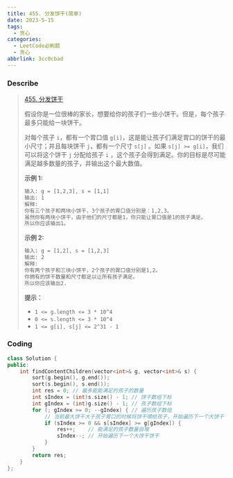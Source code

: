 ```yaml
---
title: 455. 分发饼干(简单)
date: 2023-5-15
tags:
  - 贪心
categories:
  - LeetCode必刷题
  - 贪心
abbrlink: 3cc0cbad
---
```


### Describe

> [455. 分发饼干](https://leetcode.cn/problems/assign-cookies/)
>
> 假设你是一位很棒的家长，想要给你的孩子们一些小饼干。但是，每个孩子最多只能给一块饼干。
>
> 对每个孩子 `i`，都有一个胃口值 `g[i]`，这是能让孩子们满足胃口的饼干的最小尺寸；并且每块饼干 `j`，都有一个尺寸 `s[j]` 。如果 `s[j] >= g[i]`，我们可以将这个饼干 `j` 分配给孩子 `i` ，这个孩子会得到满足。你的目标是尽可能满足越多数量的孩子，并输出这个最大数值。
>
> **示例 1:**
>
> ```txt
> 输入: g = [1,2,3], s = [1,1]
> 输出: 1
> 解释: 
> 你有三个孩子和两块小饼干，3个孩子的胃口值分别是：1,2,3。
> 虽然你有两块小饼干，由于他们的尺寸都是1，你只能让胃口值是1的孩子满足。
> 所以你应该输出1。
> ```
>
> **示例 2:**
>
> ```txt
> 输入: g = [1,2], s = [1,2,3]
> 输出: 2
> 解释: 
> 你有两个孩子和三块小饼干，2个孩子的胃口值分别是1,2。
> 你拥有的饼干数量和尺寸都足以让所有孩子满足。
> 所以你应该输出2.
> ```
>
>  
>
> **提示：**
>
> - `1 <= g.length <= 3 * 10^4`
> - `0 <= s.length <= 3 * 10^4`
> - `1 <= g[i], s[j] <= 2^31 - 1`

### Coding

```cpp
class Solution {
public:
    int findContentChildren(vector<int>& g, vector<int>& s) {
        sort(g.begin(), g.end());
        sort(s.begin(), s.end());
        int res = 0; // 最多能能满足的孩子的数量
        int sIndex = (int)s.size() - 1; // 饼干数组下标
        int gIndex = (int)g.size() - 1; // 孩子数组下标
        for (; gIndex >= 0; --gIndex) { // 遍历孩子数组
            // 当前最大饼干大于孩子胃口的时候将饼干喂给孩子，开始遍历下一个大饼干（下一次的最大）
            if (sIndex >= 0 && s[sIndex] >= g[gIndex]) {
                res++;    // 能满足的孩子数量自增
                sIndex--; // 开始遍历下一个大饼干饼干 
            }
        }
        return res;
    }
};
```

